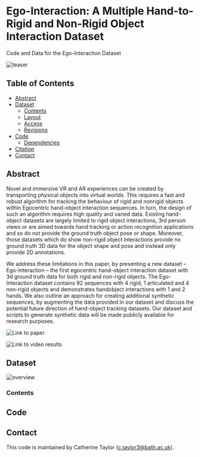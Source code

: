 # Ego-Interaction: A Multiple Hand-to-Rigid and Non-Rigid Object Interaction Dataset
Code and Data for the Ego-Interaction Dataset

![teaser](https://user-images.githubusercontent.com/25514442/104743868-17958680-5744-11eb-96d2-26f17782ba12.png)

## Table of Contents
  * [Abstract](#abstract)
  * [Dataset](#dataset)
    * [Contents](#contents)
    * [Layout](#layout)
	* [Access](#access)
	* [Revisions](#access)
  * [Code](#code)
    * [Dependencies](#dependencies)
  * [Citation](#citation)
  * [Contact](#contact)
  
  ## Abstract
  
Novel and immersive VR and AR experiences can be created by transporting physical objects into virtual worlds. This requires a fast and robust algorithm for tracking the behaviour of rigid and nonrigid objects within Egocentric hand-object interaction sequences. In turn, the design of such an algorithm requires high quality and varied data. Existing hand-object datasets are largely limited to rigid object interactions, 3rd person views or are aimed towards hand tracking or action recognition applications and so do not provide the ground truth object pose or shape. Moreover, those datasets which do show non-rigid object interactions provide no ground truth 3D data for the object shape and pose and instead only provide 2D annotations.

We address these limitations in this paper, by presenting a new dataset – Ego-Interaction – the first egocentric hand-object interaction dataset with 3d ground truth data for both rigid and non-rigid objects. The Ego-Interaction dataset contains 92 sequences with 4 rigid, 1 articulated and 4 non-rigid objects and demonstrates handobject interactions with 1 and 2 hands. We also outline an approach for creating additional synthetic sequences, by augmenting the data provided in our dataset and discuss the potential future direction of hand-object tracking datasets. Our dataset and scripts to generate synthetic data will be made publicly available for research purposes.

![Link to paper]()

![Link to video results]()
  
  ## Dataset
  
  ![overview](https://user-images.githubusercontent.com/25514442/104744739-2597d700-5745-11eb-878b-f45fb18a1df9.png)

  
  ### Contents
  
  ## Code
  
  ## Contact
  
  This code is maintained by Catherine Taylor (c.taylor3@bath.ac.uk).
